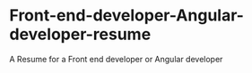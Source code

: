 # Front-end-developer-Angular-developer-resume
A Resume for a Front end developer or Angular developer
